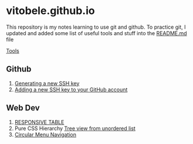 # vitobele.github.io

This repository is my notes learning to use git and github. To practice git, I updated and added some list of useful tools and stuff into the [README.md](https://github.com/vitobele/vitobele.github.io/blob/master/README.md) file

[Tools](https://vitobele.github.io/tools/)



## Github

1. [Generating a new SSH key](https://docs.github.com/en/authentication/connecting-to-github-with-ssh/generating-a-new-ssh-key-and-adding-it-to-the-ssh-agent)
2. [Adding a new SSH key to your GitHub account](https://docs.github.com/en/authentication/connecting-to-github-with-ssh/adding-a-new-ssh-key-to-your-github-account)

## Web Dev
1. [RESPONSIVE TABLE](https://codepen.io/florantara/pen/dROvdb)
2. Pure CSS Hierarchy [Tree view from unordered list](https://codepen.io/ross-angus/pen/jwxMjL)
3. [Circular Menu Navigation](https://codepen.io/Kapilnemo/pen/gMgLWr/)
